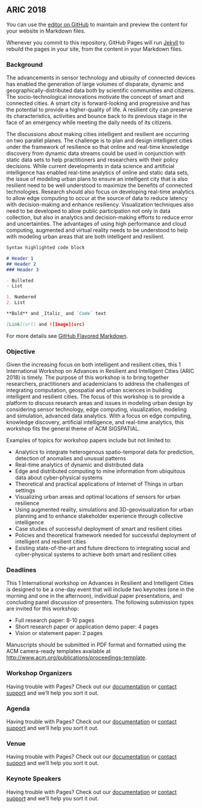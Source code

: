 ## ARIC 2018

You can use the [editor on GitHub](https://github.com/zhawhjw/Website/edit/master/README.md) to maintain and preview the content for your website in Markdown files.

Whenever you commit to this repository, GitHub Pages will run [Jekyll](https://jekyllrb.com/) to rebuild the pages in your site, from the content in your Markdown files.

### Background

The advancements in sensor technology and ubiquity of connected devices has enabled the generation of large
volumes of disparate, dynamic and geographically-distributed data both by scientific communities and citizens. The
socio-technological innovations motivate the concept of smart and connected cities. A smart city is forward-looking
and progressive and has the potential to provide a higher-quality of life. A resilient city can preserve its
characteristics, activities and bounce back to its previous stage in the face of an emergency while meeting the daily
needs of its citizens.

The discussions about making cities intelligent and resilient are occurring on two parallel planes. The challenge is
to plan and design intelligent cities under the framework of resilience so that online and real-time knowledge
discovery from dynamic data streams could be used in conjunction with static data sets to help practitioners and
researchers with their policy decisions. While current developments in data science and artificial intelligence has
enabled real-time analytics of online and static data sets, the issue of modeling urban plans to ensure an intelligent
city that is also resilient need to be well understood to maximize the benefits of connected technologies. Research
should also focus on developing real-time analytics to allow edge computing to occur at the source of data to
reduce latency with decision-making and enhance resiliency. Visualization techniques also need to be developed to
allow public participation not only in data collection, but also in analytics and decision-making efforts to reduce
error and uncertainties. The advantages of using high performance and cloud computing, augmented and virtual
reality needs to be understood to help with modeling urban areas that are both intelligent and resilient.

```markdown
Syntax highlighted code block

# Header 1
## Header 2
### Header 3

- Bulleted
- List

1. Numbered
2. List

**Bold** and _Italic_ and `Code` text

[Link](url) and ![Image](src)
```

For more details see [GitHub Flavored Markdown](https://guides.github.com/features/mastering-markdown/).

### Objective

Given the increasing focus on both intelligent and resilient cities, this 1 International Workshop on Advances in
Resilient and Intelligent Cities (ARIC 2018) is timely. The purpose of this workshop is to bring together researchers,
practitioners and academicians to address the challenges of integrating computation, geospatial and urban
sciences in building intelligent and resilient cities. The focus of this workshop is to provide a platform to discuss
research areas and issues in modeling urban design by considering sensor technology, edge computing,
visualization, modeling and simulation, advanced data analytics. With a focus on edge computing, knowledge
discovery, artificial intelligence, and real-time analytics, this workshop fits the general theme of ACM SIGSPATIAL.

Examples of topics for workshop papers include but not limited to:

- Analytics to integrate heterogenous spatio-temporal data for prediction, detection of anomalies and unusual
patterns
- Real-time analytics of dynamic and distributed data
- Edge and distributed computing to mine information from ubiquitous data about cyber-physical systems
- Theoretical and practical applications of Internet of Things in urban settings
- Visualizing urban areas and optimal locations of sensors for urban resilience
- Using augmented reality, simulations and 3D-geovisualization for urban planning and to enhance stakeholder
experience through collective intelligence
- Case studies of successful deployment of smart and resilient cities
- Policies and theoretical framework needed for successful deployment of intelligent and resilient cities
- Existing state-of-the-art and future directions to integrating social and cyber-physical systems to achieve both
smart and resilient cities

### Deadlines

This 1 International workshop on Advances in Resilient and Intelligent Cities is designed to be a one-day event
that will include two keynotes (one in the morning and one in the afternoon), individual paper presentations, and
concluding panel discussion of presenters. The following submission types are invited for this workshop:

- Full research paper: 8-10 pages
- Short research paper or application demo paper: 4 pages
- Vision or statement paper: 2 pages

Manuscripts should be submitted in PDF format and formatted using the ACM camera-ready templates available
at http://www.acm.org/publications/proceedings-template.


### Workshop Organizers

Having trouble with Pages? Check out our [documentation](https://help.github.com/categories/github-pages-basics/) or [contact support](https://github.com/contact) and we’ll help you sort it out.

### Agenda

Having trouble with Pages? Check out our [documentation](https://help.github.com/categories/github-pages-basics/) or [contact support](https://github.com/contact) and we’ll help you sort it out.

### Venue

Having trouble with Pages? Check out our [documentation](https://help.github.com/categories/github-pages-basics/) or [contact support](https://github.com/contact) and we’ll help you sort it out.

### Keynote Speakers
Having trouble with Pages? Check out our [documentation](https://help.github.com/categories/github-pages-basics/) or [contact support](https://github.com/contact) and we’ll help you sort it out.
